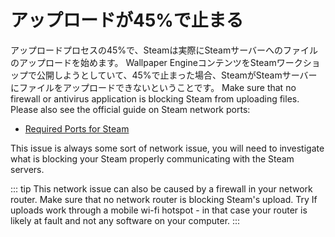 # アップロードが45%で止まる

アップロードプロセスの45%で、Steamは実際にSteamサーバーへのファイルのアップロードを始めます。 Wallpaper EngineコンテンツをSteamワークショップで公開しようとしていて、45%で止まった場合、SteamがSteamサーバーにファイルをアップロードできないということです。 Make sure that no firewall or antivirus application is blocking Steam from uploading files. Please also see the official guide on Steam network ports:

* [Required Ports for Steam](https://support.steampowered.com/kb_article.php?ref=8571-GLVN-8711)

This issue is always some sort of network issue, you will need to investigate what is blocking your Steam properly communicating with the Steam servers.

::: tip This network issue can also be caused by a firewall in your network router. Make sure that no network router is blocking Steam's upload. Try If  uploads work through a mobile wi-fi hotspot - in that case your router is likely at fault and not any software on your computer. :::